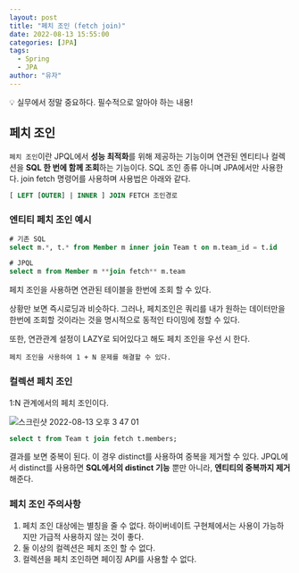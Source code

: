```yaml
---
layout: post
title: "페치 조인 (fetch join)"
date: 2022-08-13 15:55:00
categories: [JPA]
tags:
  - Spring
  - JPA
author: "유자"
---
```



<aside>
💡 실무에서 정말 중요하다. 필수적으로 알아야 하는 내용!

</aside>

## 페치 조인

`페치 조인`이란 JPQL에서 **성능 최적화**를 위해 제공하는 기능이며 연관된 엔티티나 컬렉션을 **SQL 한 번에 함께 조회**하는 기능이다. SQL 조인 종류 아니며 JPA에서만 사용한다. join fetch 명령어를 사용하며 사용법은 아래와 같다.

```sql
[ LEFT [OUTER] | INNER ] JOIN FETCH 조인경로
```

### 엔티티 페치 조인 예시

```sql
# 기존 SQL
select m.*, t.* from Member m inner join Team t on m.team_id = t.id

# JPQL
select m from Member m **join fetch** m.team
```

페치 조인을 사용하면 연관된 테이블을 한번에 조회 할 수 있다.

상황만 보면 즉시로딩과 비슷하다. 그러나, 페치조인은 쿼리를 내가 원하는 데이터만을 한번에 조회할 것이라는 것을 명시적으로 동적인 타이밍에 정할 수 있다.

또한, 연관관계 설정이 LAZY로 되어있다고 해도 페치 조인을 우선 시 한다.

`페치 조인을 사용하여 1 + N 문제를 해결할 수 있다.`


### 컬렉션 페치 조인

1:N 관계에서의 페치 조인이다.

![스크린샷 2022-08-13 오후 3 47 01](https://user-images.githubusercontent.com/79130276/184472709-58483b3b-dac4-4cec-a8d7-1924f5dbc3b0.png)

```sql
select t from Team t join fetch t.members;
```

결과를 보면 중복이 된다. 이 경우 distinct를 사용하여 중복을 제거할 수 있다. JPQL에서 distinct를 사용하면 **SQL에서의 distinct 기능** 뿐만 아니라, **엔티티의 중복까지 제거**해준다.

### 페치 조인 주의사항

1. 페치 조인 대상에는 별칭을 줄 수 없다. 하이버네이트 구현체에서는 사용이 가능하지만 가급적 사용하지 않는 것이 좋다. 
2. 둘 이상의 컬렉션은 페치 조인 할 수 없다.
3. 컬렉션을 페치 조인하면 페이징 API를 사용할 수 없다.